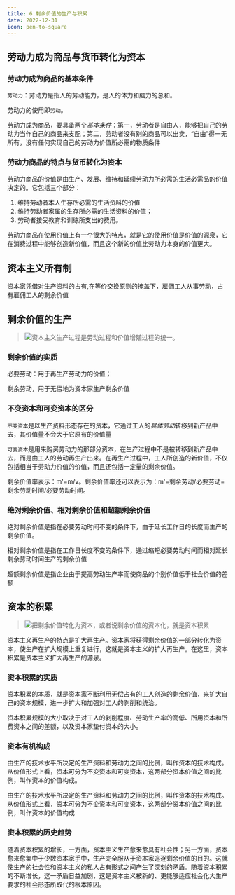 ```yaml
---
title: 6.剩余价值的生产与积累
date: 2022-12-31
icon: pen-to-square
---
```


## 劳动力成为商品与货币转化为资本<Badge text="选择题" type="tip" />

### 劳动力成为商品的基本条件

`劳动力`：劳动力是指人的劳动能力，是人的体力和脑力的总和。

劳动力的使用即`劳动`。

劳动力成为商品，要具备两个*基本条件*：第一，劳动者是自由人，能够把自己的劳动力当作自己的商品来支配；第二，劳动者没有别的商品可以出卖，“自由”得一无所有，没有任何实现自己的劳动力价值所必需的物质条件

### 劳动力商品的特点与货币转化为资本

劳动力商品的价值是由生产、发展、维持和延续劳动力所必需的生活必需品的价值决定的。它包括三个部分：

1. 维持劳动者本人生存所必需的生活资料的价值
2. 维持劳动者家属的生存所必需的生活资料的价值；
3. 劳动者接受教育和训练所支出的费用。

劳动力商品在使用价值上有一个很大的特点，就是它的使用价值是价值的源泉，它在消费过程中能够创造新价值，而且这个新的价值比劳动力本身的价值更大。

## 资本主义所有制<Badge text="了解" type="tip" />

资本家凭借对生产资料的占有,在等价交换原则的掩盖下，雇佣工人从事劳动，占有雇佣工人的剩余价值

## 剩余价值的生产<Badge text="选择题" type="tip" />

> ![](https://cdn.jsdelivr.net/gh/passwordgloo/icon/tip/20/info.svg)资本主义生产过程是劳动过程和价值增殖过程的统一。

### 剩余价值的实质

必要劳动：用于再生产劳动力的价值；

剩余劳动，用于无偿地为资本家生产剩余价值

### 不变资本和可变资本的区分

`不变资本`是以生产资料形态存在的资本，它通过工人的*具体劳动*转移到新产品中去，其价值量不会大于它原有的价值量

`可变资本`是用来购买劳动力的那部分资本，在生产过程中不是被转移到新产品中去，而是由工人的劳动再生产出来。在再生产过程中，工人所创造的新价值，不仅包括相当于劳动力价值的价值，而且还包括一定量的剩余价值。

剩余价值率表示：m'=m/v。剩余价值率还可以表示为：m'=剩余劳动/必要劳动=剩余劳动时间/必要劳动时间。

### 绝对剩余价值、相对剩余价值和超额剩余价值

绝对剩余价值是指在必要劳动时间不变的条件下，由于延长工作日的长度而生产的剩余价值。

相对剩余价值是指在工作日长度不变的条件下，通过缩短必要劳动时间而相对延长剩余劳动时间生产的剩余价值

超额剩余价值是指企业由于提高劳动生产率而使商品的个别价值低于社会价值的差额

## 资本的积累<Badge text="选择题" type="tip" />

> ![](https://cdn.jsdelivr.net/gh/passwordgloo/icon/tip/20/info.svg)把剩余价值转化为资本，或者说剩余价值的资本化，就是资本积累

资本主义再生产的特点是扩大再生产。资本家将获得剩余价值的一部分转化为资本，使生产在扩大规模上重复进行，这就是资本主义的扩大再生产。在这里，资本积累是资本主义扩大再生产的源泉。

### 资本积累的实质

资本积累的本质，就是资本家不断利用无偿占有的工人创造的剩余价值，来扩大自己的资本规模，进一步扩大和加强对工人的剥削和统治。

资本积累规模的大小取决于对工人的剥削程度、劳动生产率的高低、所用资本和所费资本之间的差额，以及资本家垫付资本的大小。

### 资本有机构成

由生产的技术水平所决定的生产资料和劳动力之间的比例，叫作资本的技术构成。从价值形式上看，资本可分为不变资本和可变资本，这两部分资本价值之间的比例，叫作资本的价值构成。

由生产的技术水平所决定的生产资料和劳动力之间的比例，叫作资本的技术构成。从价值形式上看，资本可分为不变资本和可变资本，这两部分资本价值之间的比例，叫作资本的价值构成

### 资本积累的历史趋势

随着资本积累的增长，一方面，资本主义生产愈来愈具有社会性；另一方面，资本愈来愈集中于少数资本家手中，生产完全服从于资本家追逐剩余价值的目的。这就使生产的社会性和资本主义的私人占有形式之间产生了深刻的矛盾。随着资本积累的不断增长，这一矛盾日益加剧，这是资本主义被新的、更能够适应社会化大生产要求的社会形态所取代的根本原因。
